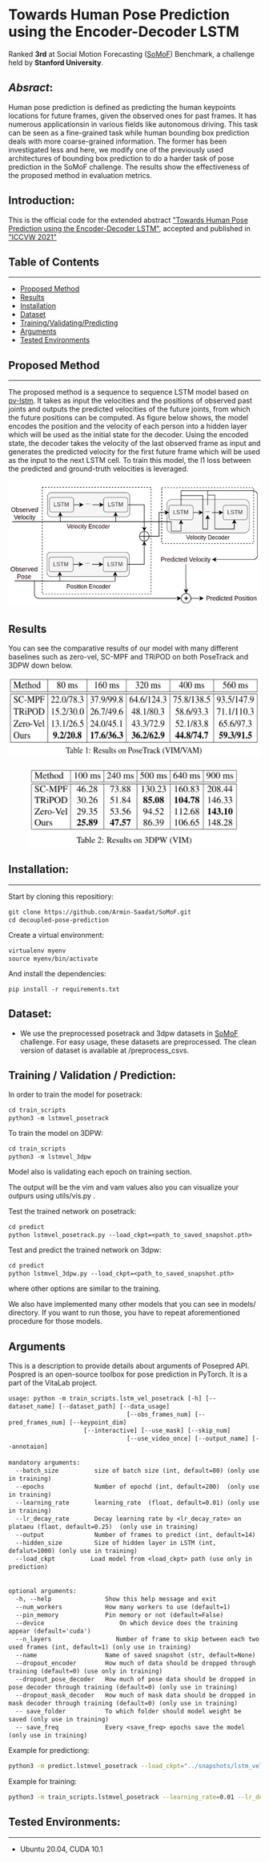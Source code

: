 # Towards Human Pose Prediction using the Encoder-Decoder LSTM 

Ranked <b>3rd</b> at Social Motion Forecasting ([SoMoF](https://somof.stanford.edu/)) Benchmark, a challenge held by <b>Stanford University</b>.

## _Absract_:

Human pose prediction is defined as predicting the human  keypoints  locations  for  future  frames,  given  the  observed ones for past frames.  It has numerous applicationsin in various fields like autonomous driving.  This task can be seen as a fine-grained task while human bounding box prediction  deals  with  more  coarse-grained  information. The former has been investigated less and here, we modify one of the previously used architectures of bounding box prediction to do a harder task of pose prediction in the SoMoF challenge. The results show the effectiveness of the proposed method in evaluation metrics.

## Introduction:
This is the official code for the extended abstract ["Towards Human Pose Prediction using the Encoder-Decoder LSTM"](statics/Towards-human-prediction-using-encoder-decoder-lstm.pdf), accepted and published in ["ICCVW 2021"](https://somof.stanford.edu/workshops/iccv21)

## Table of Contents
------------
<!--   * [Repository Structure](#Repository-Structure) -->
  * [Proposed Method](#Proposed-Method-LSTMV_LAST)
  * [Results](#results)
  * [Installation](#installation)
  * [Dataset](#dataset)
  * [Training/Validating/Predicting](#trainingvalidatingpredicting)
  * [Arguments](#Arguments)
  * [Tested Environments](#tested-environments)

<!-- ## Repository Structure
```
posepred
├── dataloader
│   ├── de_global_dataloader.py         -- dataloader for global part of disentangling model
|   ├── de_local_dataloader.py          -- dataloader for local part of disentangling model
|   ├── de_predict_dataloader.py        -- dataloader for predicting
|   └── lstm_vel_dataloader.py          -- dataloader fo lstm_vel model
├── Posetrack
|   ├── posetrack_test_in.json          -- posetrack dataset that is prepared by SoMoF for the challenge
|   └── ...                             -- argument handler for other modules
├── train_scripts
|   ├── de_global_posetrack.py          -- training global joint for disentangling model on posetrack
|   ├── de_local_posetrack.py           -- training local joints (all except neck-joint) for disentangling model on posetrack
|   ├── lstm_vel_posetrack.py           -- training lstm_vel (proposed method) on posetrack
|   └── lstm_vel_3dpw.py                -- training lstm_vel (proposed method) on 3dpw
├── predict
|   ├── lstm_vel_posetrack.py           -- Predict upon test data in /Posetrack on lstm_vel (main proposed) model
|   ├── lstm+vel_3dpw.py                -- Predict upon test data on lstm_vel (main proposed) model
│   ├── disentangling_posetrack.py      -- Predict upon test data in /Posetrack on disentangling model
|   ├── last_observed_pose.py           -- defining a baseling with repeating last observed pose for all prediction frames
|   ├── last_observed_speed.py          -- defining a baseling with repeating last observed speed for all prediction frames
|   └── ...
├── models
│   ├── decoder.py                      -- base code for decoder
|   ├── encoder.py                      -- base code for encoder
│   ├── disentangle1.py                 -- first disentangle model using pv_lstm structure
|   ├── lstm_vel_3dpw.py                -- Proposed model on 3dpw
|   ├── de_global_posetrack             -- Disentangling model for global joint on poestrack
|   └── de_local_posetrack.py           -- Disentangling model for local joint on poestrack
├── preprocessed_csvs
|   ├── 3dpw_train.csv                  -- preprocessed training set for 3dpw
|   ├── 3dpw_valid.csv                  -- preprocessed validation set for 3dpw
|   ├── posetrack_train.csv             -- preprocessed training set for posetrack
|   └── posetrack_valid.csv             -- preprocessed validation set for posetrack
├── utils
|   ├── visualizer.py                   -- visualizing predicted poses
|   ├── metrics.py                      -- available metrics
|   ├── option.py                       -- parse arguments handler
|   ├── save_load.py                    -- base code for saving and loading models
|   └── others.py                       -- other useful utils

```
 -->
## Proposed Method
-------------
The proposed method is a sequence to sequence LSTM model based on [pv-lstm](https://github.com/vita-epfl/bounding-box-prediction). It takes as input the velocities and the positions of observed past joints and outputs the predicted velocities of the future joints, from which the future positions can be computed. As figure below shows, the model encodes the position and the velocity of each person into a hidden layer which will be used as the initial state for the decoder. Using the encoded state, the decoder takes the velocity of the last observed frame as input and generates the predicted velocity for the first future frame which will be used as the input to the next LSTM cell. To train this model, the l1 loss between the predicted and ground-truth velocities is leveraged.

<p align="center">
	<img src="statics/method.png" alt="Our proposed method"/>
</p>

<!-- ![Our proposed method](statics/method.png) -->


## Results

You can see the comparative results of our model with many different baselines such as zero-vel, SC-MPF and TRiPOD on both PoseTrack and 3DPW down below.   

<p align="center">
	<img height="160" src="statics/result1.png" alt="PoseTrack Results"/>		
	<br /><br />
	<img height="160" src="statics/result2.png" alt="3DPW Results"/>
</p>

<!-- ![a](statics/result1.png) -->
<!-- ![b](statics/result2.png) -->

## Installation:
------------
Start by cloning this repositiory:
```
git clone https://github.com/Armin-Saadat/SoMoF.git
cd decoupled-pose-prediction
```
Create a virtual environment:
```
virtualenv myenv
source myenv/bin/activate
```
And install the dependencies:
```
pip install -r requirements.txt
```

## Dataset:
  
  * We use the preprocessed posetrack and 3dpw datasets in [SoMoF](https://somof.stanford.edu/dataset) challenge. For easy usage, these datasets are preprocessed. The clean version of dataset is available at /preprocess_csvs. 
  
## Training / Validation / Prediction:
In order to train the model for posetrack:

```
cd train_scripts
python3 -m lstmvel_posetrack
```

To train the model on 3DPW:

```
cd train_scripts
python3 -m lstmvel_3dpw
```
Model also is validating each epoch on training section.

The output will be the vim and vam values also you can visualize your outpurs using utils/vis.py .

Test the trained network on posetrack:
```
cd predict
python lstmvel_posetrack.py --load_ckpt=<path_to_saved_snapshot.pth>
```

Test and predict the trained network on 3dpw:
```
cd predict
python lstmvel_3dpw.py --load_ckpt=<path_to_saved_snapshot.pth>
```
where other options are similar to the training. 

We also have implemented many other models that you can see in models/ directory. If you want to run those, you have to repeat aforementioned procedure for those models. 
## Arguments
This is a description to provide details about arguments of Posepred API.
Pospred is an open-source toolbox for pose prediction in PyTorch. It is a part of the VitaLab project.
```  
usage: python -m train_scripts.lstm_vel_posetrack [-h] [--dataset_name] [--dataset_path] [--data_usage]                          	
	                             [--obs_frames_num] [--pred_frames_num] [--keypoint_dim]
				     [--interactive] [--use_mask] [--skip_num]  
	                             [--use_video_once] [--output_name] [--annotaion]
  
mandatory arguments:  
  --batch_size          size of batch size (int, default=80) (only use in training) 
  --epochs              Number of epochd (int, default=200)  (only use in training) 
  --learning_rate       learning_rate  (float, default=0.01) (only use in training) 
  --lr_decay_rate       Decay learning rate by <lr_decay_rate> on plataeu (flaot, default=0.25)  (only use in training) 
  --output              Number of frames to predict (int, default=14)     
  --hidden_size         Size of hidden layer in LSTM (int, defalut=1000) (only use in training) 
  --load_ckpt          Load model from <load_ckpt> path (use only in prediction)

    
optional arguments:  
  -h, --help               Show this help message and exit  
  --num_workers            How many workers to use (default=1)
  --pin_memory             Pin memory or not (default=False)
  --device		               On which device does the training appear (default='cuda') 
  --n_layers        	      Number of frame to skip between each two used frames (int, default=1) (only use in training) 
  --name                   Name of saved snapshot (str, default=None)
  --dropout_encoder        How much of data should be dropped through training (default=0) (use only in training)
  --dropout_pose_decoder   How much of pose data should be dropped in pose decoder through training (default=0) (only use in training) 
  --dropout_mask_decoder   How much of mask data should be dropped in mask decoder through training (default=0) (only use in training) 
  -- save_folder           To which folder should model weight be saved (only use in training) 
  -- save_freq             Every <save_freq> epochs save the model (only use in training) 
```  
Example for predictiong:  
```bash  
python3 -m predict.lstmvel_posetrack --load_ckpt="../snapshots/lstm_vel_epoch250.pth"  
```  

Example for training:
```bash
python3 -m train_scripts.lstmvel_posetrack --learning_rate=0.01 --lr_decay_rate=0.8 --batch_size=3000 --save_freq=100 --epochs=250 --name='local_lr0.01_dec0.8'
```

## Tested Environments:
------------
  * Ubuntu 20.04, CUDA 10.1
 

